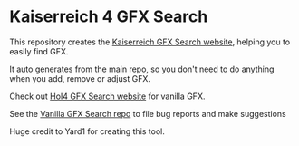 # Kaiserreich 4 GFX Search

This repository creates the [Kaiserreich GFX Search website](https://kaiserreich.github.io/Kaiserreich-4-GFX-Search/), helping you to easily find GFX.

It auto generates from the main repo, so you don't need to do anything when you add, remove or adjust GFX.

Check out [HoI4 GFX Search website](https://yard1.github.io/HoI4-GFX-Search/) for vanilla GFX.

See the [Vanilla GFX Search repo](https://github.com/Yard1/HoI4-GFX-Search) to file bug reports and make suggestions

Huge credit to Yard1 for creating this tool.
